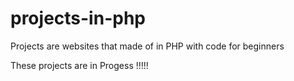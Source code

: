 # projects-in-php
Projects are websites that made of in PHP with code for beginners 

These projects are in Progess !!!!!
